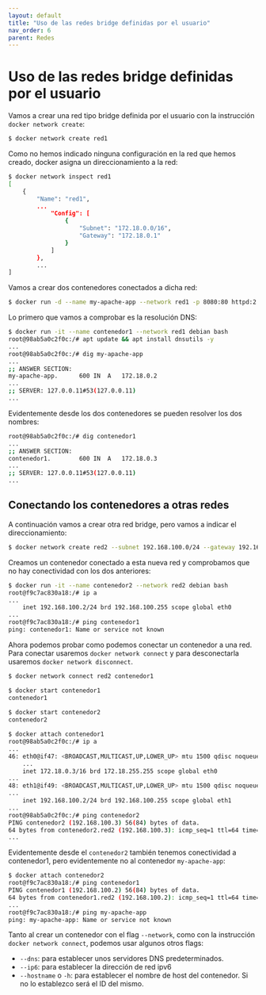 ```yaml
---
layout: default
title: "Uso de las redes bridge definidas por el usuario"
nav_order: 6
parent: Redes
---
```


# Uso de las redes bridge definidas por el usuario

Vamos a crear una red tipo bridge definida por el usuario con la instrucción `docker network create`:

```bash
$ docker network create red1

```

Como no hemos indicado ninguna configuración en la red que hemos creado, docker asigna un direccionamiento a la red:

```bash
$ docker network inspect red1
[
    {
        "Name": "red1",
        ...
            "Config": [
                {
                    "Subnet": "172.18.0.0/16",
                    "Gateway": "172.18.0.1"
                }
            ]
        },
        ...
]
```

Vamos a crear dos contenedores conectados a dicha red:

```bash
$ docker run -d --name my-apache-app --network red1 -p 8080:80 httpd:2.4
```
Lo primero que vamos a comprobar es la resolución DNS:

```bash
$ docker run -it --name contenedor1 --network red1 debian bash
root@98ab5a0c2f0c:/# apt update && apt install dnsutils -y
...
root@98ab5a0c2f0c:/# dig my-apache-app
...
;; ANSWER SECTION:
my-apache-app.		600	IN	A	172.18.0.2
...
;; SERVER: 127.0.0.11#53(127.0.0.11)
...
```

Evidentemente desde los dos contenedores se pueden resolver los dos nombres:

```bash
root@98ab5a0c2f0c:/# dig contenedor1
...
;; ANSWER SECTION:
contenedor1.		600	IN	A	172.18.0.3
...
;; SERVER: 127.0.0.11#53(127.0.0.11)
...
```

## Conectando los contenedores a otras redes

A continuación vamos a crear otra red bridge, pero vamos a indicar el direccionamiento:

```bash
$ docker network create red2 --subnet 192.168.100.0/24 --gateway 192.168.100.1
```

Creamos un contenedor conectado a esta nueva red y comprobamos que no hay conectividad con los dos anteriores:

```bash
$ docker run -it --name contenedor2 --network red2 debian bash
root@f9c7ac830a18:/# ip a
...
    inet 192.168.100.2/24 brd 192.168.100.255 scope global eth0
...
root@f9c7ac830a18:/# ping contenedor1
ping: contenedor1: Name or service not known
```

Ahora podemos probar como podemos conectar un contenedor a una red. Para conectar usaremos `docker network connect` y para desconectarla usaremos `docker network disconnect`.

```bash
$ docker network connect red2 contenedor1 

$ docker start contenedor1
contenedor1
    
$ docker start contenedor2
contenedor2

$ docker attach contenedor1
root@98ab5a0c2f0c:/# ip a
...
46: eth0@if47: <BROADCAST,MULTICAST,UP,LOWER_UP> mtu 1500 qdisc noqueue state UP group default
    ...
    inet 172.18.0.3/16 brd 172.18.255.255 scope global eth0
...
48: eth1@if49: <BROADCAST,MULTICAST,UP,LOWER_UP> mtu 1500 qdisc noqueue state UP group default 
...    
    inet 192.168.100.2/24 brd 192.168.100.255 scope global eth1
...
root@98ab5a0c2f0c:/# ping contenedor2
PING contenedor2 (192.168.100.3) 56(84) bytes of data.
64 bytes from contenedor2.red2 (192.168.100.3): icmp_seq=1 ttl=64 time=0.082 ms
...
```

Evidentemente desde el `contenedor2` también tenemos conectividad a contenedor1, pero evidentemente no al contenedor `my-apache-app`:

```bash
$ docker attach contenedor2
root@f9c7ac830a18:/# ping contenedor1
PING contenedor1 (192.168.100.2) 56(84) bytes of data.
64 bytes from contenedor1.red2 (192.168.100.2): icmp_seq=1 ttl=64 time=0.072 ms
...
root@f9c7ac830a18:/# ping my-apache-app
ping: my-apache-app: Name or service not known
```

Tanto al crear un contenedor con el flag `--network`, como con la instrucción `docker network connect`, podemos usar algunos otros flags:

* `--dns`: para establecer unos servidores DNS predeterminados.
* `--ip6`: para establecer la dirección de red ipv6
* `--hostname` o `-h`: para establecer el nombre de host del contenedor. Si no lo establezco será el ID del mismo.
